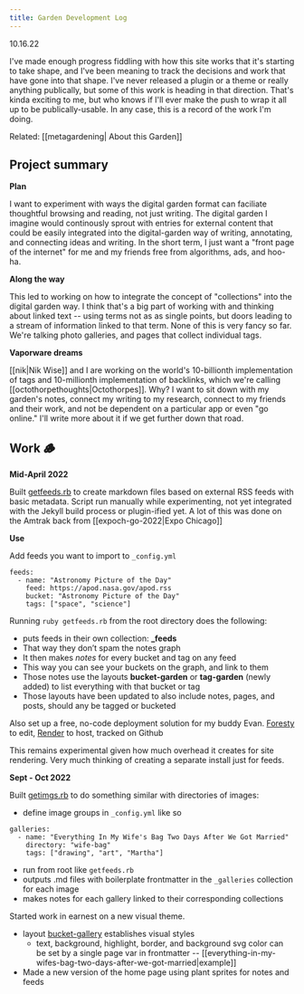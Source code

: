 ```yaml
---
title: Garden Development Log
---
```


10.16.22

I've made enough progress fiddling with how this site works that it's starting to take shape, and I've been meaning to track the decisions and work that have gone into that shape. I've never released a plugin or a theme or really anything publically, but some of this work is heading in that direction. That's kinda exciting to me, but who knows if I'll ever make the push to wrap it all up to be publically-usable. In any case, this is a record of the work I'm doing.

Related: [[metagardening| About this Garden]]
## Project summary

**Plan**

I want to experiment with ways the digital garden format can faciliate thoughtful browsing and reading, not just writing. The digital garden I imagine would continously sprout with entries for external content that could be easily integrated into the digital-garden way of writing, annotating, and connecting ideas and writing. In the short term, I just want a "front page of the internet" for me and my friends free from algorithms, ads, and hoo-ha.

**Along the way**

This led to working on how to integrate the concept of "collections" into the digital garden way. I think that's a big part of working with and thinking about linked text -- using terms not as as single points, but doors leading to a stream of information linked to that term. None of this is very fancy so far. We're talking photo galleries, and pages that collect individual tags.

**Vaporware dreams**

[[nik|Nik Wise]] and I are working on the world's 10-billionth implementation of tags and 10-millionth implementation of backlinks, which we're calling [[octothorpethoughts|Octothorpes]]. Why? I want to sit down with my garden's notes, connect my writing to my research, connect to my friends and their work, and not  be dependent on a particular app or even "go online." I'll write more about it if we get further down that road.

## Work 🪵

**Mid-April 2022**

Built [getfeeds.rb](https://github.com/thanims/digital-garden-jekyll-template/blob/master/getfeeds.rb) to create markdown files based on external RSS feeds with basic metadata. Script run manually while experimenting, not yet integrated with the Jekyll build process or plugin-ified yet. A lot of this was done on the Amtrak back from [[expoch-go-2022|Expo Chicago]]


**Use**

Add feeds you want to import to `_config.yml`

```
feeds:
  - name: "Astronomy Picture of the Day"
    feed: https://apod.nasa.gov/apod.rss
    bucket: "Astronomy Picture of the Day"
    tags: ["space", "science"]
```

Running `ruby getfeeds.rb` from the root directory does the following:

* puts feeds in their own collection: **_feeds**
* That way they don’t spam the notes graph
* It then makes _notes_ for every bucket and tag on any feed
* This way you can see your buckets on the graph, and link to them
* Those notes use the layouts **bucket-garden** or **tag-garden** (newly added) to list everything with that bucket or tag
* Those layouts have been updated to also include notes, pages, and posts, should any be tagged or bucketed

Also set up a free, no-code deployment solution for my buddy Evan. [Foresty](https://forestry.io) to edit, [Render](https://render.com) to host, tracked on Github

This remains experimental given how much overhead it creates for site rendering. Very much thinking of creating a separate install just for feeds.



**Sept - Oct 2022**

Built [getimgs.rb](https://github.com/thanims/digital-garden-jekyll-template/blob/master/getimgs.rb) to do something similar with directories of images:

* define image groups in `_config.yml` like so

```
galleries:
  - name: "Everything In My Wife's Bag Two Days After We Got Married"
    directory: "wife-bag"
    tags: ["drawing", "art", "Martha"]
```
* run from root like `getfeeds.rb`
* outputs .md files with boilerplate frontmatter in the `_galleries` collection for each image
* makes notes for each gallery linked to their corresponding collections

Started work in earnest on a new visual theme. 
* layout [bucket-gallery](https://github.com/thanims/digital-garden-jekyll-template/blob/master/_layouts/bucket-gallery.html) establishes visual styles
	* text, background, highlight, border, and background svg color can be set by a single page var in frontmatter -- [[everything-in-my-wifes-bag-two-days-after-we-got-married|example]]
*  Made a new version of the home page using plant sprites for notes and feeds
